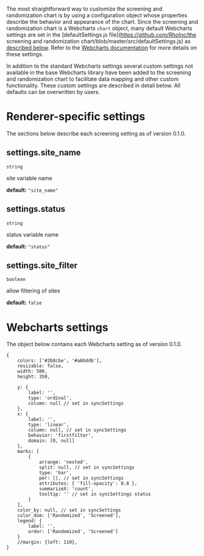 The most straightforward way to customize the screening and randomization chart is by using a configuration object whose properties describe the behavior and appearance of the chart. Since the screening and randomization chart is a Webcharts `chart` object, many default Webcharts settings are set in the [defaultSettings.js file](https://github.com/RhoInc/the screening and randomization chart/blob/master/src/defaultSettings.js) as [described below](#webcharts-settings). Refer to the [Webcharts documentation](https://github.com/RhoInc/Webcharts/wiki/Chart-Configuration) for more details on these settings.

In addition to the standard Webcharts settings several custom settings not available in the base Webcharts library have been added to the screening and randomization chart to facilitate data mapping and other custom functionality. These custom settings are described in detail below. All defaults can be overwritten by users.

# Renderer-specific settings
The sections below describe each screening setting as of version 0.1.0.

## settings.site_name
`string`

site variable name

**default:** `"site_name"`



## settings.status
`string`

status variable name

**default:** `"status"`



## settings.site_filter
`boolean`

allow filtering of sites

**default:** `false`

# Webcharts settings
The object below contains each Webcharts setting as of version 0.1.0.

```
{    colors: ['#2b8cbe', '#a6bddb'],    resizable: false,    width: 500,    height: 350,    y: {        label: '',        type: 'ordinal',        column: null // set in syncSettings    },    x: {        label: '',        type: 'linear',        column: null, // set in syncSettings        behavior: 'firstfilter',        domain: [0, null]    },    marks: [        {            arrange: 'nested',            split: null, // set in syncSettings            type: 'bar',            per: [], // set in syncSettings            attributes: { 'fill-opacity': 0.8 },            summarizeX: 'count',            tooltip: '' // set in syncSettings status        }    ],    color_by: null, // set in syncSettings    color_dom: ['Randomized', 'Screened'],    legend: {        label: '',        order: ['Randomized', 'Screened']    }    //margin: {left: 110},}
```